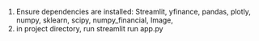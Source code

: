 1. Ensure dependencies are installed: Streamlit, yfinance, pandas, plotly, numpy, sklearn, scipy, numpy_financial, Image, 
2. in project directory, run streamlit run app.py
